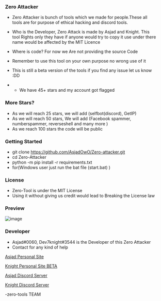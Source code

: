 ### Zero Attacker

- Zero Attacker is bunch of tools which we made for people.These all tools are for purpose of ethical hacking and discord tools.

- Who is the Developer, Zero Attack is made by Asjad and Knight. This tool Rights only they have if anyone would try to copy it use under there name would be affected by the MIT Licence 

- Where is code? For now we Are not providing the source Code 

- Remember to use this tool on your own purpose no wrong use of it

- This is still a beta version of the tools if you find any issue let us know :DD

- - We have 45+ stars and my account got flagged


### More Stars?
- As we will reach 25 stars, we will add (selfbot(discord), GetIP)
- As we will reach 50 stars, We will add (Facebook spammer, numberspammer, reverseshell and many more )
- As we reach 100 stars the code will be public


### Getting Started
-  git clone https://github.com/AsjadOwO/Zero-attacker.git
- cd Zero-Attacker
- python -m pip install -r requirements.txt
- for(Windows user just run the bat file (start.bat) )


### License

- Zero-Tool  is under the MIT License
- Using it without giving us credit would lead to Breaking the License law

### Preview
![image](https://user-images.githubusercontent.com/77743597/136414900-679bb635-9b51-4094-a9f5-da285c636ceb.png)

### Developer 
- Asjad#0060, Dev7knight#3544 is the Developer of this Zero Attacker
- Contact for any kind of help 


[Asjad Personal Site](https://www.asjadowo.xyz/)

[Knight Personal Site BETA](https://dev7knight.github.io/)

[Asjad Discord Server](https://discord.gg/HdukakhZ4Z)

[Knight Discord Server](https://discord.gg/MVmDYSVdzF)


-zero-tools TEAM
